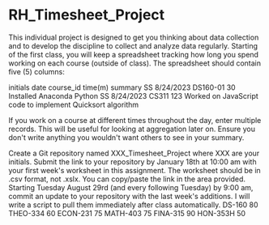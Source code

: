 # RH_Timesheet_Project
This individual project is designed to get you thinking about data collection and to develop the discipline to collect and analyze data regularly.  Starting of the first class, you will keep a spreadsheet tracking how long you spend working on each course (outside of class).  The spreadsheet should contain five (5) columns:


initials	date	course_id	time(m)	summary
SS	8/24/2023	DS160-01	30	Installed Anaconda Python
SS	8/24/2023	CS311	123	Worked on JavaScript code to implement Quicksort algorithm

If you work on a course at different times throughout the day, enter multiple records. This will be useful for looking at aggregation later on.  Ensure you don't write anything you wouldn't want others to see in your summary.

Create a Git repository named XXX_Timesheet_Project where XXX are your initials.  Submit the link to your repository by January 18th at 10:00 am with your first week's worksheet in this assignment. The worksheet should be in .csv format, not .xslx.  You can copy/paste the link in the area provided. Starting Tuesday August 29rd (and every following Tuesday) by 9:00 am, commit an update to your repository with the last week's additions.  I will write a script to pull them immediately after class automatically.
DS-160  80
THEO-334	60
ECON-231	75
MATH-403	75
FINA-315	90
HON-353H  50
